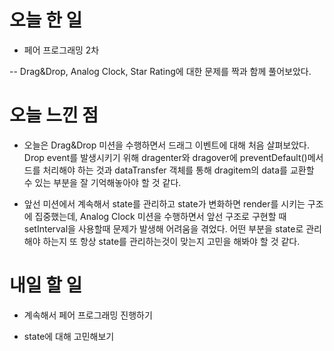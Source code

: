 # 오늘 한 일

- 페어 프로그래밍 2차

-- Drag&Drop, Analog Clock, Star Rating에 대한 문제를 짝과 함께 풀어보았다.

# 오늘 느낀 점

- 오늘은 Drag&Drop 미션을 수행하면서 드래그 이벤트에 대해 처음 살펴보았다. Drop event를 발생시키기 위해 dragenter와 dragover에 preventDefault()메서드를 처리해야 하는 것과 dataTransfer 객체를 통해 dragitem의 data를 교환할 수 있는 부분을 잘 기억해놓아야 할 것 같다.

- 앞선 미션에서 계속해서 state를 관리하고 state가 변화하면 render를 시키는 구조에 집중했는데, Analog Clock 미션을 수행하면서 앞선 구조로 구현할 때 setInterval을 사용할때 문제가 발생해 어려움을 겪었다. 어떤 부분을 state로 관리해야 하는지 또 항상 state를 관리하는것이 맞는지 고민을 해봐야 할 것 같다.

# 내일 할 일

- 계속해서 페어 프로그래밍 진행하기

- state에 대해 고민해보기
